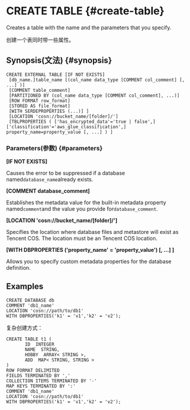 # CREATE TABLE {#create-table}

Creates a table with the name and the parameters that you specify.

创建一个表同时带一些属性。

## Synopsis\(文法\) {#synopsis}

```
CREATE EXTERNAL TABLE [IF NOT EXISTS]
 [db_name.]table_name [(col_name data_type [COMMENT col_comment] [, ...] )]
 [COMMENT table_comment]
 [PARTITIONED BY (col_name data_type [COMMENT col_comment], ...)]
 [ROW FORMAT row_format]
 [STORED AS file_format] 
 [WITH SERDEPROPERTIES (...)] ]
 [LOCATION 'cosn://bucket_name/[folder]/']
 [TBLPROPERTIES ( ['has_encrypted_data'='true | false',] ['classification'='aws_glue_classification',] property_name=property_value [, ...] ) ]
```

### Parameters\(参数\) {#parameters}

**\[IF NOT EXISTS\]**

Causes the error to be suppressed if a database named`database_name`already exists.

**\[COMMENT database\_comment\]**

Establishes the metadata value for the built-in metadata property named`comment`and the value you provide for`database_comment`.

**\[LOCATION 'cosn://bucket\_name/\[folder\]/'\]**

Specifies the location where database files and metastore will exist as Tencent COS. The location must be an Tencent COS location.

**\[WITH DBPROPERTIES \('property\_name' = 'property\_value'\) \[, ...\] \]**

Allows you to specify custom metadata properties for the database definition.

## Examples

```
CREATE DATABASE db 
COMMENT 'db1_name' 
LOCATION 'cosn://path/to/db1' 
WITH DBPROPERTIES('k1' = 'v1','k2' = 'v2');
```

复杂创建方式：

```
CREATE TABLE t1 (
       ID  INTEGER
       NAME  STRING,
       HOBBY  ARRAY< STRING >,
       ADD  MAP< STRING, STRING >
)
ROW FORMAT DELIMITED
FIELDS TERMINATED BY ','
COLLECTION ITEMS TERMINATED BY '-'
MAP KEYS TERMINATED BY ':'
COMMENT 'db1_name' 
LOCATION 'cosn://path/to/db1' 
WITH DBPROPERTIES('k1' = 'v1','k2' = 'v2');
```



